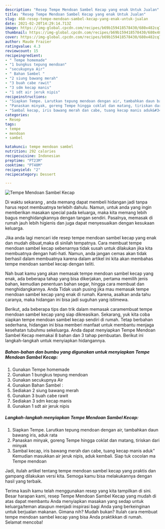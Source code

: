 ```yaml
---
description: "Resep Tempe Mendoan Sambel Kecap yang enak Untuk Jualan"
title: "Resep Tempe Mendoan Sambel Kecap yang enak Untuk Jualan"
slug: 468-resep-tempe-mendoan-sambel-kecap-yang-enak-untuk-jualan
date: 2021-02-20T14:29:14.713Z
image: https://img-global.cpcdn.com/recipes/b69b159418578430/680x482cq70/tempe-mendoan-sambel-kecap-foto-resep-utama.jpg
thumbnail: https://img-global.cpcdn.com/recipes/b69b159418578430/680x482cq70/tempe-mendoan-sambel-kecap-foto-resep-utama.jpg
cover: https://img-global.cpcdn.com/recipes/b69b159418578430/680x482cq70/tempe-mendoan-sambel-kecap-foto-resep-utama.jpg
author: Maude Frazier
ratingvalue: 4.3
reviewcount: 15
recipeingredient:
- " Tempe homemade"
- "1 bungkus tepung mendoan"
- "secukupnya Air"
- " Bahan Sambel "
- "2 siung bawang merah"
- "3 buah cabe rawit"
- "3 sdm kecap manis"
- "1 sdt air jeruk nipis"
recipeinstructions:
- "Siapkan Tempe. Larutkan tepung mendoan dengan air, tambahkan daun bawang iris, aduk rata"
- "Panaskan minyak, goreng Tempe hingga coklat dan matang, tiriskan dari minyak"
- "Sambal kecap, iris bawang merah dan cabe, tuang kecap manis aduk&#34; Kemudian masukkan air jeruk nipis, aduk kembali. Siap tuk cocolan ma Tempe mendoan"
categories:
- Resep
tags:
- tempe
- mendoan
- sambel

katakunci: tempe mendoan sambel 
nutrition: 292 calories
recipecuisine: Indonesian
preptime: "PT23M"
cooktime: "PT40M"
recipeyield: "2"
recipecategory: Dessert

---
```



![Tempe Mendoan Sambel Kecap](https://img-global.cpcdn.com/recipes/b69b159418578430/680x482cq70/tempe-mendoan-sambel-kecap-foto-resep-utama.jpg)

Di waktu  sekarang , anda memang dapat membeli hidangan jadi tanpa harus repot membuatnya terlebih dahulu. Namun, untuk anda yang ingin memberikan masakan special pada keluarga, maka kita memang lebih bagus menghidangkannya dengan tangan sendiri. Pasalnya, memasak di rumah jauh lebih higienis dan juga dapat menyesuaikan dengan kesukaan keluarga.

Jika anda lagi mencari ide resep tempe mendoan sambel kecap yang enak dan mudah dibuat,maka di sinilah tempatnya. Cara membuat tempe mendoan sambel kecap  sebenarnya tidak susah untuk dilakukan jika kita membuatnya dengan hati-hati. Namun, anda jangan cemas akan tidak berhasil dalam membuatnya 
karena dalam artikel ini kita akan membahas tempe mendoan sambel kecap dengan teliti.  



Nah buat kamu yang akan memasak tempe mendoan sambel kecap yang enak, ada beberapa tahap yang bisa dikerjakan, pertama memilih jenis bahan, kemudian penentuan bahan segar, hingga cara membuat dan menghidangkannya. Anda Tidak usah pusing jika mau memasak tempe mendoan sambel kecap yang enak di rumah. Karena, asalkan anda  tahu caranya, maka hidangan ini bisa jadi suguhan yang istimewa.

Berikut, ada beberapa tips dan trik dalam memasak caramembuat tempe mendoan sambel kecap yang siap dikreasikan. Sekarang, yuk kita coba siapkan tempe mendoan sambel kecap sendiri di rumah. Tetap berbahan sederhana, hidangan ini bisa memberi manfaat untuk membantu menjaga kesehatan tubuhmu sekeluarga. Anda dapat menyiapkan Tempe Mendoan Sambel Kecap memakai 8 bahan dan 3 tahap pembuatan. Berikut ini langkah-langkah untuk menyiapkan hidangannya.

<!--inarticleads1-->

##### Bahan-bahan dan bumbu yang digunakan untuk menyiapkan Tempe Mendoan Sambel Kecap:

1. Gunakan  Tempe homemade
1. Gunakan 1 bungkus tepung mendoan
1. Gunakan secukupnya Air
1. Gunakan  Bahan Sambel :
1. Sediakan 2 siung bawang merah
1. Gunakan 3 buah cabe rawit
1. Sediakan 3 sdm kecap manis
1. Gunakan 1 sdt air jeruk nipis




<!--inarticleads2-->

##### Langkah-langkah menyiapkan Tempe Mendoan Sambel Kecap:

1. Siapkan Tempe. Larutkan tepung mendoan dengan air, tambahkan daun bawang iris, aduk rata
1. Panaskan minyak, goreng Tempe hingga coklat dan matang, tiriskan dari minyak
1. Sambal kecap, iris bawang merah dan cabe, tuang kecap manis aduk&#34; Kemudian masukkan air jeruk nipis, aduk kembali. Siap tuk cocolan ma Tempe mendoan




Jadi, itulah artikel tentang  tempe mendoan sambel kecap  yang praktis dan gampang dilakukan versi kita. Semoga kamu bisa melakukannya dengan hasil yang terbaik. 

Terima kasih kamu telah menggunakan resep yang kita tampilkan di sini. Besar harapan kami, resep  Tempe Mendoan Sambel Kecap yang mudah di atas dapat membantu Anda menyiapkan masakan yang sedap untuk keluarga/teman ataupun menjadi inspirasi bagi Anda yang berkeinginan untuk berjualan makanan. Gimana nih? Mudah bukan? Itulah cara membuat tempe mendoan sambel kecap yang bisa Anda praktikkan di rumah. Selamat mencoba!

